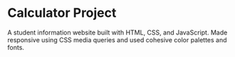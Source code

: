 # Calculator Project
A student information website built with HTML, CSS, and JavaScript. Made responsive using CSS media queries and used cohesive color palettes and fonts.
